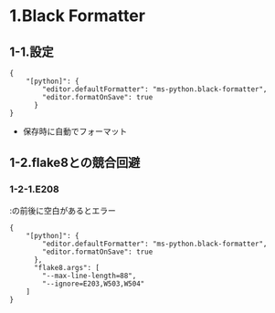 # 1.Black Formatter

## 1-1.設定

```
{
    "[python]": {
        "editor.defaultFormatter": "ms-python.black-formatter",
        "editor.formatOnSave": true
      }
}
```

* 保存時に自動でフォーマット

## 1-2.flake8との競合回避

### 1-2-1.E208
:の前後に空白があるとエラー

```
{
    "[python]": {
        "editor.defaultFormatter": "ms-python.black-formatter",
        "editor.formatOnSave": true
      },
      "flake8.args": [
        "--max-line-length=88",
        "--ignore=E203,W503,W504"
    ]
}
```